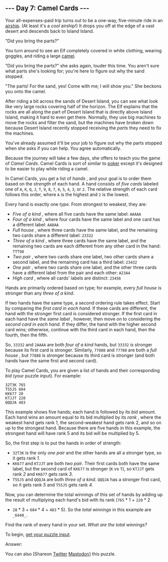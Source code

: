 ## \--- Day 7: Camel Cards ---

Your all-expenses-paid trip turns out to be a one-way, five-minute ride in an
[airship](https://en.wikipedia.org/wiki/Airship). (At least it's a _cool_
airship!) It drops you off at the edge of a vast desert and descends back to
Island Island.

"Did you bring the parts?"

You turn around to see an Elf completely covered in white clothing, wearing
goggles, and riding a large [camel](https://en.wikipedia.org/wiki/Dromedary).

"Did you bring the parts?" she asks again, louder this time. You aren't sure
what parts she's looking for; you're here to figure out why the sand stopped.

"The parts! For the sand, yes! Come with me; I will show you." She beckons you
onto the camel.

After riding a bit across the sands of Desert Island, you can see what look
like very large rocks covering half of the horizon. The Elf explains that the
rocks are all along the part of Desert Island that is directly above Island
Island, making it hard to even get there. Normally, they use big machines to
move the rocks and filter the sand, but the machines have broken down because
Desert Island recently stopped receiving the _parts_ they need to fix the
machines.

You've already assumed it'll be your job to figure out why the parts stopped
when she asks if you can help. You agree automatically.

Because the journey will take a few days, she offers to teach you the game of
_Camel Cards_. Camel Cards is sort of similar to
[poker](https://en.wikipedia.org/wiki/List_of_poker_hands) except it's
designed to be easier to play while riding a camel.

In Camel Cards, you get a list of _hands_ , and your goal is to order them
based on the _strength_ of each hand. A hand consists of _five cards_ labeled
one of `A`, `K`, `Q`, `J`, `T`, `9`, `8`, `7`, `6`, `5`, `4`, `3`, or `2`. The
relative strength of each card follows this order, where `A` is the highest
and `2` is the lowest.

Every hand is exactly one _type_. From strongest to weakest, they are:

  * _Five of a kind_ , where all five cards have the same label: `AAAAA`
  * _Four of a kind_ , where four cards have the same label and one card has a different label: `AA8AA`
  * _Full house_ , where three cards have the same label, and the remaining two cards share a different label: `23332`
  * _Three of a kind_ , where three cards have the same label, and the remaining two cards are each different from any other card in the hand: `TTT98`
  * _Two pair_ , where two cards share one label, two other cards share a second label, and the remaining card has a third label: `23432`
  * _One pair_ , where two cards share one label, and the other three cards have a different label from the pair and each other: `A23A4`
  * _High card_ , where all cards' labels are distinct: `23456`

Hands are primarily ordered based on type; for example, every _full house_ is
stronger than any _three of a kind_.

If two hands have the same type, a second ordering rule takes effect. Start by
comparing the _first card in each hand_. If these cards are different, the
hand with the stronger first card is considered stronger. If the first card in
each hand have the _same label_ , however, then move on to considering the
_second card in each hand_. If they differ, the hand with the higher second
card wins; otherwise, continue with the third card in each hand, then the
fourth, then the fifth.

So, `33332` and `2AAAA` are both _four of a kind_ hands, but `33332` is
stronger because its first card is stronger. Similarly, `77888` and `77788`
are both a _full house_ , but `77888` is stronger because its third card is
stronger (and both hands have the same first and second card).

To play Camel Cards, you are given a list of hands and their corresponding
_bid_ (your puzzle input). For example:

    
    
    32T3K 765
    T55J5 684
    KK677 28
    KTJJT 220
    QQQJA 483
    

This example shows five hands; each hand is followed by its _bid_ amount. Each
hand wins an amount equal to its bid multiplied by its _rank_ , where the
weakest hand gets rank 1, the second-weakest hand gets rank 2, and so on up to
the strongest hand. Because there are five hands in this example, the
strongest hand will have rank 5 and its bid will be multiplied by 5.

So, the first step is to put the hands in order of strength:

  * `32T3K` is the only _one pair_ and the other hands are all a stronger type, so it gets rank _1_.
  * `KK677` and `KTJJT` are both _two pair_. Their first cards both have the same label, but the second card of `KK677` is stronger (`K` vs `T`), so `KTJJT` gets rank _2_ and `KK677` gets rank _3_.
  * `T55J5` and `QQQJA` are both _three of a kind_. `QQQJA` has a stronger first card, so it gets rank _5_ and `T55J5` gets rank _4_.

Now, you can determine the total winnings of this set of hands by adding up
the result of multiplying each hand's bid with its rank (`765` * 1 + `220` * 2
+ `28` * 3 + `684` * 4 + `483` * 5). So the _total winnings_ in this example
are `_6440_`.

Find the rank of every hand in your set. _What are the total winnings?_

To begin, [get your puzzle input](7/input).

Answer:

You can also [Shareon
[Twitter](https://twitter.com/intent/tweet?text=%22Camel+Cards%22+%2D+Day+7+%2D+Advent+of+Code+2023&url=https%3A%2F%2Fadventofcode%2Ecom%2F2023%2Fday%2F7&related=ericwastl&hashtags=AdventOfCode)
[Mastodon](javascript:void\(0\);)] this puzzle.